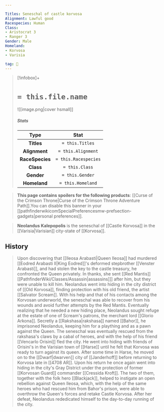 ```yaml
---

Titles: Seneschal of castle korvosa
Alignment: Lawful good
Racespecies: Human
Class:
- Aristocrat 3
- Ranger 3
Gender: Male
Homeland:
- Korvosa
- Varisia

tag: 👤️
---
```


> [!infobox]+
> #  `= this.file.name`
> ![[image.png|cover hsmall]]
> ##### Stats
> Type | Stat |
> :---: |:---:|
> **Titles** | `= this.Titles` |
> **Alignment** | `= this.Alignment` |
> **RaceSpecies** | `= this.Racespecies` |
> **Class** | `= this.Class` |
> **Gender** | `= this.Gender` |
> **Homeland** | `= this.Homeland` |



> **This page contains spoilers for the following products**: [[Curse of the Crimson Throne|Curse of the Crimson Throne Adventure Path]].You can disable this banner in your [[pathfinderwikicomSpecialPreferencesmw-prefsection-gadgets|personal preferences]].


> **Neolandus Kalepopolis** is the seneschal of [[Castle Korvosa]] in the [[Varisia|Varisian]] city-state of [[Korvosa]].


## History

> Upon discovering that [[Ileosa Arabasti|Queen Ileosa]] had murdered [[Eodred Arabasti II|King Eodred]]'s deformed stepbrother [[Venster Arabasti]], and had stolen the key to the castle treasury, he confronted the Queen privately.  In thanks, she sent [[Red Mantis]][[PathfinderWiki/Classes/Assassin|assassins]]] after him, but they were unable to kill him.  Neolandus went into hiding in the city district of [[Old Korvosa]], finding protection with his old friend, the artist [[Salvator Scream]].  With his help and that of his contacts among the Korvosan underworld, the seneschal was able to recover from his wounds and avoid further attempts by the Red Mantis.  Eventually realizing that he needed a new hiding place, Neolandus sought refuge at the estate of one of Scream's patrons, the merchant lord [[Glorio Arkona]].  Secretly a [[Rakshasa|rakshasa]] named [[Bahor]], he imprisoned Neolandus, keeping him for a plaything and as a pawn against the Queen.  The seneschal was eventually rescued from the rakshasa's claws by a cabal of heroes, and with the help of his friend [[Vencarlo Orisini]] fled the city.  He went into hiding with friends of Orisini's in the Varisian town of [[Harse]] until he felt that Korvosa was ready to turn against its queen.  After some time in Harse, he moved on to the [[Dwarf|dwarven]] city of [[Janderhoff]] before returning to Korvosa late in [[4708 AR]].  Upon his return he once again went into hiding in the city's Gray District under the protection of former [[Korvosan Guard]] commander [[Cressida Kroft]].  The two of them, together with the folk hero [[Blackjack]], helped to instigate an open rebellion against Queen Ileosa, which, with the help of the same heroes who had rescued him from Bahor's prison, were able to overthrow the Queen's forces and retake Castle Korvosa.  After her defeat, Neolandus rededicated himself to the day-to-day running of the city.








